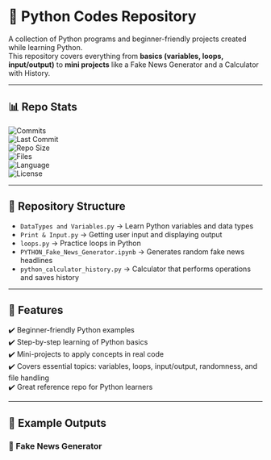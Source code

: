 # 🐍 Python Codes Repository  

A collection of Python programs and beginner-friendly projects created while learning Python.  
This repository covers everything from **basics (variables, loops, input/output)** to **mini projects** like a Fake News Generator and a Calculator with History.  

---

## 📊 Repo Stats  

![Commits](https://img.shields.io/github/commit-activity/m/ArjunSudhakarShahapure/python-codes?label=commits)  
![Last Commit](https://img.shields.io/github/last-commit/ArjunSudhakarShahapure/python-codes)  
![Repo Size](https://img.shields.io/github/repo-size/ArjunSudhakarShahapure/python-codes)  
![Files](https://img.shields.io/github/directory-file-count/ArjunSudhakarShahapure/python-codes)  
![Language](https://img.shields.io/github/languages/top/ArjunSudhakarShahapure/python-codes?color=blue&logo=python)  
![License](https://img.shields.io/github/license/ArjunSudhakarShahapure/python-codes)  

---

## 📂 Repository Structure  

- `DataTypes and Variables.py` → Learn Python variables and data types  
- `Print & Input.py` → Getting user input and displaying output  
- `loops.py` → Practice loops in Python  
- `PYTHON_Fake_News_Generator.ipynb` → Generates random fake news headlines  
- `python_calculator_history.py` → Calculator that performs operations and saves history  

---

## 🚀 Features  

✔️ Beginner-friendly Python examples  
✔️ Step-by-step learning of Python basics  
✔️ Mini-projects to apply concepts in real code  
✔️ Covers essential topics: variables, loops, input/output, randomness, and file handling  
✔️ Great reference repo for Python learners  

---

## 📌 Example Outputs  

### 📰 Fake News Generator  
